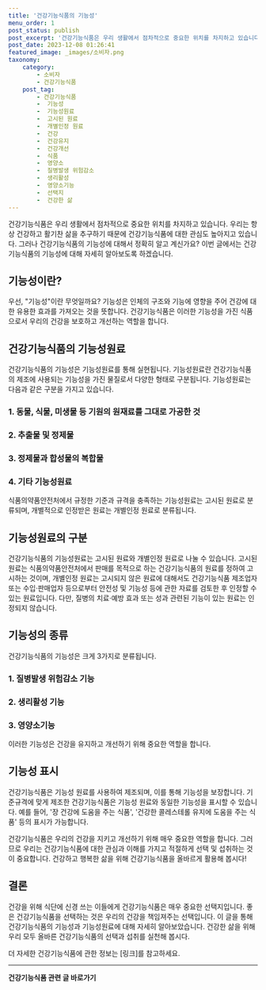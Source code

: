 ```yaml
---
title: '건강기능식품의 기능성'
menu_order: 1
post_status: publish
post_excerpt: '건강기능식품은 우리 생활에서 점차적으로 중요한 위치를 차지하고 있습니다. 우리는 항상 건강하고 활기찬 삶을 추구하기 때문에 건강기능식품에 대한 관심도 높아지고 있습니다. 그러나 건강기능식품의 기능성에 대해서 정확히 알고 계신가요  이번 글에서는 건강기능식품의 기능성에 대해 자세히 알아보도록 하겠습니다.'
post_date: 2023-12-08 01:26:41
featured_image: _images/소비자.png
taxonomy:
    category:
        - 소비자
        - 건강기능식품
    post_tag:
        - 건강기능식품
        -  기능성
        -  기능성원료
        -  고시된 원료
        -  개별인정 원료
        -  건강
        -  건강유지
        -  건강개선
        -  식품
        -  영양소
        -  질병발생 위험감소
        -  생리활성
        -  영양소기능
        -  선택지
        -  건강한 삶
---
```




건강기능식품은 우리 생활에서 점차적으로 중요한 위치를 차지하고 있습니다. 우리는 항상 건강하고 활기찬 삶을 추구하기 때문에 건강기능식품에 대한 관심도 높아지고 있습니다. 그러나 건강기능식품의 기능성에 대해서 정확히 알고 계신가요? 이번 글에서는 건강기능식품의 기능성에 대해 자세히 알아보도록 하겠습니다.

## 기능성이란?

우선, "기능성"이란 무엇일까요? 기능성은 인체의 구조와 기능에 영향을 주어 건강에 대한 유용한 효과를 가져오는 것을 뜻합니다. 건강기능식품은 이러한 기능성을 가진 식품으로서 우리의 건강을 보호하고 개선하는 역할을 합니다.

## 건강기능식품의 기능성원료

건강기능식품의 기능성은 기능성원료를 통해 실현됩니다. 기능성원료란 건강기능식품의 제조에 사용되는 기능성을 가진 물질로서 다양한 형태로 구분됩니다. 기능성원료는 다음과 같은 구분을 가지고 있습니다.

### 1. 동물, 식물, 미생물 등 기원의 원재료를 그대로 가공한 것
### 2. 추출물 및 정제물
### 3. 정제물과 합성물의 복합물
### 4. 기타 기능성원료

식품의약품안전처에서 규정한 기준과 규격을 충족하는 기능성원료는 고시된 원료로 분류되며, 개별적으로 인정받은 원료는 개별인정 원료로 분류됩니다.

## 기능성원료의 구분

건강기능식품의 기능성원료는 고시된 원료와 개별인정 원료로 나눌 수 있습니다. 고시된 원료는 식품의약품안전처에서 판매를 목적으로 하는 건강기능식품의 원료를 정하여 고시하는 것이며, 개별인정 원료는 고시되지 않은 원료에 대해서도 건강기능식품 제조업자 또는 수입·판매업자 등으로부터 안전성 및 기능성 등에 관한 자료를 검토한 후 인정할 수 있는 원료입니다. 다만, 질병의 치료·예방 효과 또는 성과 관련된 기능이 있는 원료는 인정되지 않습니다.

## 기능성의 종류

건강기능식품의 기능성은 크게 3가지로 분류됩니다.

### 1. 질병발생 위험감소 기능
### 2. 생리활성 기능
### 3. 영양소기능

이러한 기능성은 건강을 유지하고 개선하기 위해 중요한 역할을 합니다.

## 기능성 표시

건강기능식품은 기능성 원료를 사용하여 제조되며, 이를 통해 기능성을 보장합니다. 기준규격에 맞게 제조한 건강기능식품은 기능성 원료와 동일한 기능성을 표시할 수 있습니다. 예를 들어, '장 건강에 도움을 주는 식품', '건강한 콜레스테롤 유지에 도움을 주는 식품' 등의 표시가 가능합니다.

건강기능식품은 우리의 건강을 지키고 개선하기 위해 매우 중요한 역할을 합니다. 그러므로 우리는 건강기능식품에 대한 관심과 이해를 가지고 적절하게 선택 및 섭취하는 것이 중요합니다. 건강하고 행복한 삶을 위해 건강기능식품을 올바르게 활용해 봅시다!

## 결론


건강을 위해 식단에 신경 쓰는 이들에게 건강기능식품은 매우 중요한 선택지입니다. 좋은 건강기능식품을 선택하는 것은 우리의 건강을 책임져주는 선택입니다. 이 글을 통해 건강기능식품의 기능성과 기능성원료에 대해 자세히 알아보았습니다. 건강한 삶을 위해 우리 모두 올바른 건강기능식품의 선택과 섭취를 실천해 봅시다.

더 자세한 건강기능식품에 관한 정보는 [링크]를 참고하세요.


<!-- wp:separator -->
<hr class="wp-block-separator has-alpha-channel-opacity"/>
<!-- /wp:separator -->

<!-- wp:group {"backgroundColor":"base","layout":{"type":"constrained"}} -->
<div class="wp-block-group has-base-background-color has-background"><!-- wp:paragraph {"align":"center","fontSize":"medium"} -->
<p class="has-text-align-center has-large-font-size"><strong>건강기능식품 관련 글 바로가기</strong></p>
<!-- /wp:paragraph -->


<!-- wp:latest-posts
{"categories":[{"id":30847,"count":19,"description":"","link":"https://uknowlaw.com/category/%ea%b1%b4%ea%b0%95%ea%b8%b0%eb%8a%a5%ec%8b%9d%ed%92%88/","name":"건강기능식품","slug":"건강기능식품","taxonomy":"category","parent":0,"meta":[],"_links":{"self":[{"href":"https://uknowlaw.com/wp-json/wp/v2/categories/30847"}],"collection":[{"href":"https://uknowlaw.com/wp-json/wp/v2/categories"}],"about":[{"href":"https://uknowlaw.com/wp-json/wp/v2/taxonomies/category"}],"wp:post_type":[{"href":"https://uknowlaw.com/wp-json/wp/v2/posts?categories=30847"}],"curies":[{"name":"wp","href":"https://api.w.org/{rel}","templated":true}]}}],"postsToShow":100,"excerptLength":28,"postLayout":"grid","columns":2,"featuredImageAlign":"left","featuredImageSizeSlug":"large","fontSize":"small"} /--></div>
<!-- /wp:group -->